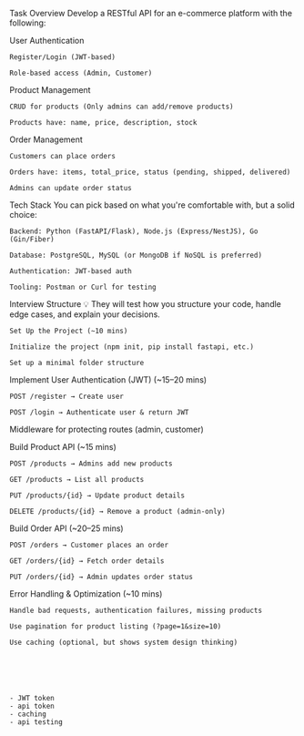Task Overview
Develop a RESTful API for an e-commerce platform with the following:

User Authentication

    Register/Login (JWT-based)

    Role-based access (Admin, Customer)

Product Management

    CRUD for products (Only admins can add/remove products)

    Products have: name, price, description, stock

Order Management

    Customers can place orders

    Orders have: items, total_price, status (pending, shipped, delivered)

    Admins can update order status

Tech Stack
    You can pick based on what you're comfortable with, but a solid choice:

    Backend: Python (FastAPI/Flask), Node.js (Express/NestJS), Go (Gin/Fiber)

    Database: PostgreSQL, MySQL (or MongoDB if NoSQL is preferred)

    Authentication: JWT-based auth

    Tooling: Postman or Curl for testing

Interview Structure
    💡 They will test how you structure your code, handle edge cases, and explain your decisions.

    Set Up the Project (~10 mins)

    Initialize the project (npm init, pip install fastapi, etc.)

    Set up a minimal folder structure


Implement User Authentication (JWT) (~15–20 mins)

    POST /register → Create user

    POST /login → Authenticate user & return JWT


Middleware for protecting routes (admin, customer)

Build Product API (~15 mins)

    POST /products → Admins add new products

    GET /products → List all products

    PUT /products/{id} → Update product details

    DELETE /products/{id} → Remove a product (admin-only)


Build Order API (~20–25 mins)

    POST /orders → Customer places an order

    GET /orders/{id} → Fetch order details

    PUT /orders/{id} → Admin updates order status


Error Handling & Optimization (~10 mins)

    Handle bad requests, authentication failures, missing products

    Use pagination for product listing (?page=1&size=10)

    Use caching (optional, but shows system design thinking)
    





    - JWT token 
    - api token 
    - caching 
    - api testing 
    